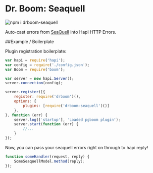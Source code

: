 # Dr. Boom: Seaquell

![npm i drboom-seaquell](https://nodei.co/npm/drboom-seaquell.png)

Auto-cast errors from [SeaQuell](https://github.com/fritzy/seaquell) into Hapi HTTP Errors.

##Example / Boilerplate

Plugin registration boilerplate:

```javascript
var hapi = require('hapi');
var config = require('./config.json');
var Boom = require('boom');

var server = new hapi.Server();
server.connection(config);

server.register([{
    register: require('drboom')(), 
    options: {
        plugins: [require('drboom-seaquell')()]
    },
}, function (err) {
    server.log(['startup'], 'Loaded pgboom plugin');
    server.start(function (err) {
        //...
    }
});
```

Now, you can pass your seaquell errors right on through to hapi reply!

```javascript
function someHandler(request, reply) {
    SomeSeaquellModel.method(reply);
});
```

